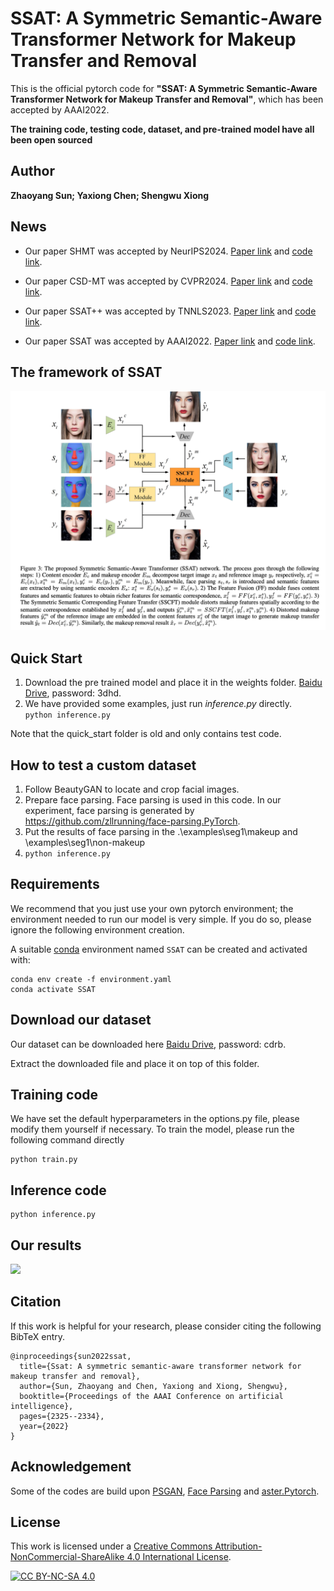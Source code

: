 # SSAT: A Symmetric Semantic-Aware Transformer Network for Makeup Transfer and Removal

This is the official pytorch code for **"SSAT: A Symmetric Semantic-Aware Transformer Network for Makeup Transfer and Removal"**, which has been accepted by AAAI2022.

**The training code, testing code, dataset, and pre-trained model have all been open sourced**
## Author
**Zhaoyang Sun; Yaxiong Chen; Shengwu Xiong**


## News

+ Our paper SHMT was accepted by NeurIPS2024. [Paper link](https://arxiv.org/abs/2412.11058) and [code link](https://github.com/Snowfallingplum/SHMT).

+ Our paper CSD-MT was accepted by CVPR2024. [Paper link](https://arxiv.org/abs/2405.17240) and [code link](https://github.com/Snowfallingplum/CSD-MT).

+ Our paper SSAT++ was accepted by TNNLS2023. [Paper link](https://ieeexplore.ieee.org/document/10328655) and [code link](https://github.com/Snowfallingplum/SSAT_plus).

+ Our paper SSAT was accepted by AAAI2022. [Paper link](https://arxiv.org/abs/2112.03631) and [code link](https://github.com/Snowfallingplum/SSAT).


## The framework of SSAT

![](asset/network.jpg)


## Quick Start
1. Download the pre trained model and place it in the weights folder. [Baidu Drive](https://pan.baidu.com/s/1M26AK1FLJfDWwR3lE9wzsQ), password: 3dhd.
2. We have provided some examples, just run *inference.py* directly. ``` python inference.py```

Note that the quick_start folder is old and only contains test code. 

## How to test a custom dataset
1. Follow BeautyGAN to locate and crop facial images.
2. Prepare face parsing. Face parsing is used in this code. In our experiment, face parsing is generated by https://github.com/zllrunning/face-parsing.PyTorch.
3. Put the results of face parsing in the .\examples\seg1\makeup and \examples\seg1\non-makeup
4. ```python inference.py```  

## Requirements

We recommend that you just use your own pytorch environment; the environment needed to run our model is very simple. If you do so, please ignore the following environment creation.

A suitable [conda](https://conda.io/) environment named `SSAT` can be created
and activated with:

```
conda env create -f environment.yaml
conda activate SSAT
```
## Download our dataset
Our dataset can be downloaded here [Baidu Drive](https://pan.baidu.com/s/1ozcLdlsykv3tb32X2bfP3w), password: cdrb.

Extract the downloaded file and place it on top of this folder.

## Training code
We have set the default hyperparameters in the options.py file, please modify them yourself if necessary.
To train the model, please run the following command directly
```
python train.py
```

## Inference code

```
python inference.py
```

## Our results

![](asset/transfer_results.jpg)

## Citation

If this work is helpful for your research, please consider citing the following BibTeX entry.

```text
@inproceedings{sun2022ssat,
  title={Ssat: A symmetric semantic-aware transformer network for makeup transfer and removal},
  author={Sun, Zhaoyang and Chen, Yaxiong and Xiong, Shengwu},
  booktitle={Proceedings of the AAAI Conference on artificial intelligence},
  pages={2325--2334},
  year={2022}
}
```


## Acknowledgement

Some of the codes are build upon [PSGAN](https://github.com/wtjiang98/PSGAN), [Face Parsing](https://github.com/zllrunning/face-parsing.PyTorch) and [aster.Pytorch](https://github.com/ayumiymk/aster.pytorch).

## License

This work is licensed under a
[Creative Commons Attribution-NonCommercial-ShareAlike 4.0 International License][cc-by-nc-sa].

[![CC BY-NC-SA 4.0][cc-by-nc-sa-image]][cc-by-nc-sa]

[cc-by-nc-sa]: http://creativecommons.org/licenses/by-nc-sa/4.0/
[cc-by-nc-sa-image]: https://licensebuttons.net/l/by-nc-sa/4.0/88x31.png
[cc-by-nc-sa-shield]: https://img.shields.io/badge/License-CC%20BY--NC--SA%204.0-lightgrey.svg

